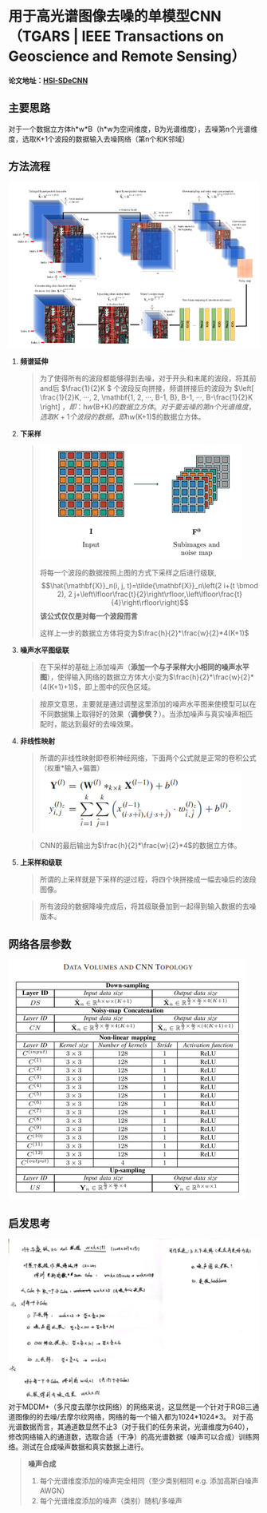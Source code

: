 # 用于高光谱图像去噪的单模型CNN（TGARS | IEEE Transactions on Geoscience and Remote Sensing）

#### 论文地址：[HSI-SDeCNN](https://ieeexplore.ieee.org/document/8913713)

## 主要思路
对于一个数据立方体h\*w\*B（h\*w为空间维度，B为光谱维度），去噪第n个光谱维度，选取K+1个波段的数据输入去噪网络（第n个和K邻域）


## 方法流程
![网络架构](https://raw.githubusercontent.com/Hlfglimpse/PicGo/master/20230420231307.png)
1. **频谱延伸**
    > 为了使得所有的波段都能够得到去噪，对于开头和末尾的波段，将其前and后 $\frac{1}{2}K $ 个波段反向拼接，频谱拼接后的波段为 $\left[ \frac{1}{2}K, ···, 2, \mathbf{1, 2, ···, B-1, B}, B-1, ···, B-\frac{1}{2}K \right] $，即：$h*w*(B+K)$的数据立方体。对于要去噪的第n个光谱维度，选取K+1个波段的数据，即$h*w*(K+1)$的数据立方体。
2. **下采样**
    > ![下采样中分块方法](https://raw.githubusercontent.com/Hlfglimpse/PicGo/master/20230420151853.png)
    > 
    > 将每一个波段的数据按照上图的方式下采样之后进行级联,
    > $$\hat{\mathbf{X}}_n(i, j, t)=\tilde{\mathbf{X}}_n\left(2 i+(t \bmod 2), 2 j+\left\lfloor\frac{t}{2}\right\rfloor,\left\lfloor\frac{t}{4}\right\rfloor\right)$$
    > **该公式仅仅是对每一个波段而言**
    > 
    > 这样上一步的数据立方体将变为$\frac{h}{2}*\frac{w}{2}*4(K+1)$
3. **噪声水平图级联**
    > 在下采样的基础上添加噪声（**添加一个与子采样大小相同的噪声水平图**），使得输入网络的数据立方体大小变为$\frac{h}{2}*\frac{w}{2}*(4(K+1)+1)$，即上图中的灰色区域。

    > 按原文意思，主要就是通过调整这里添加的噪声水平图来使模型可以在不同数据集上取得好的效果（**调参侠？**）。当添加噪声与真实噪声相匹配时，能达到最好的去噪效果。
4. **非线性映射**
    > 所谓的非线性映射即卷积神经网络，下面两个公式就是正常的卷积公式（权重*输入+偏置）
    > ![卷积网络公式](https://raw.githubusercontent.com/Hlfglimpse/PicGo/master/20230420222824.png)

    > CNN的最后输出为$\frac{h}{2}*\frac{w}{2}*4$的数据立方体。
5. **上采样和级联**
    > 所谓的上采样就是下采样的逆过程，将四个块拼接成一幅去噪后的波段图像。
    
    > 所有波段的数据降噪完成后，将其级联叠加到一起得到输入数据的去噪版本。

## 网络各层参数
![网络参数](https://raw.githubusercontent.com/Hlfglimpse/PicGo/master/20230420231205.png)


## 启发思考
![总结](https://raw.githubusercontent.com/Hlfglimpse/PicGo/master/41df4b76ec500383ffba95b6333c3c8.jpg)
对于MDDM+（多尺度去摩尔纹网络）的网络来说，这显然是一个针对于RGB三通道图像的的去噪/去摩尔纹网络，网络的每一个输入都为1024\*1024\*3。
对于高光谱数据而言，其通道数显然不止3（对于我们的任务来说，光谱维度为640），修改网络输入的通道数，选取合适（干净）的高光谱数据（噪声可以合成）训练网络。测试在合成噪声数据和真实数据上进行。
> **噪声合成**
> 1. 每个光谱维度添加的噪声完全相同（至少类别相同 e.g. 添加高斯白噪声AWGN）
> 2. 每个光谱维度添加的噪声（类别）随机/多噪声 